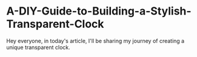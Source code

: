 # A-DIY-Guide-to-Building-a-Stylish-Transparent-Clock
Hey everyone, in today's article, I'll be sharing my journey of creating a unique transparent clock.
